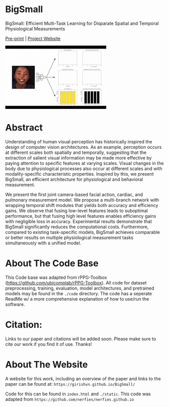# BigSmall
BigSmall: Efficient Multi-Task Learning for Disparate Spatial and Temporal Physiological Measurements

[Pre-print](https://arxiv.org/abs/2303.11573) | [Project Website](https://girishvn.github.io/BigSmall/)

![Examples of Multitask PPG, Respiration, and Facial Action Prediction From Video.](./static/videos/bigsmall_ex1.gif)

# Abstract
Understanding of human visual perception has historically inspired the design of computer vision 
architectures. As an example, perception occurs at different scales both spatially and temporally, 
suggesting that the extraction of salient visual information may be made more effective by paying 
attention to specific features at varying scales. Visual changes in the body due to physiological 
processes also occur at different scales and with modality-specific characteristic properties. 
Inspired by this, we present BigSmall, an efficient architecture for physiological and behavioral measurement. 

We present the first joint camera-based facial action, cardiac, and pulmonary measurement model. 
We propose a multi-branch network with wrapping temporal shift modules that yields both accuracy 
and efficiency gains. We observe that fusing low-level features leads to suboptimal performance, 
but that fusing high level features enables efficiency gains with negligible loss in accuracy. 
Experimental results demonstrate that BigSmall significantly reduces the computational costs. 
Furthermore, compared to existing task-specific models, BigSmall achieves comparable or better 
results on multiple physiological measurement tasks simultaneously with a unified model.



# About The Code Base
This Code base was adapted from rPPG-Toolbox (https://github.com/ubicomplab/rPPG-Toolbox). All code for dataset preprocessing, training, evaluation, model architectures, and pretrained models may be found in the `./code` directory.
The code has a seperate ReadMe w/ a more comprehensive explanation of how to use/run the software. 



# Citation: 
Links to our paper and citations will be added soon. Please make sure to cite our work if you find it of use. Thanks!



# About The Website
A website for this work, including an overview of the paper and links to the paper can be found at: 
`https://girishvn.github.io/BigSmall/`

Code for this can be found in `index.html` and `./static`. This code was adapted from 
`https://github.com/nerfies/nerfies.github.io`



